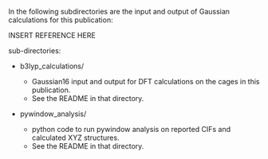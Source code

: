 In the following subdirectories are the input and output of Gaussian calculations for this publication:

INSERT REFERENCE HERE

sub-directories:

* b3lyp_calculations/
	* Gaussian16 input and output for DFT calculations on the cages in this publication.
	* See the README in that directory.

* pywindow_analysis/
    * python code to run pywindow analysis on reported CIFs and calculated XYZ structures.
	* See the README in that directory.
